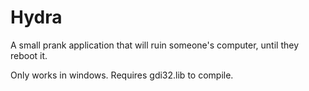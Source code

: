 # Hydra
A small prank application that will ruin someone's computer, until they reboot it.

Only works in windows. Requires gdi32.lib to compile.
